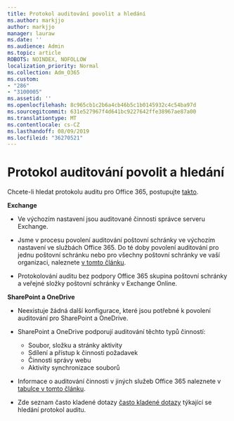 ```yaml
---
title: Protokol auditování povolit a hledání
ms.author: markjjo
author: markjjo
manager: lauraw
ms.date: ''
ms.audience: Admin
ms.topic: article
ROBOTS: NOINDEX, NOFOLLOW
localization_priority: Normal
ms.collection: Adm_O365
ms.custom:
- "286"
- "3100005"
ms.assetid: ''
ms.openlocfilehash: 8c965cb1c2b6a4cb46b5c1b0145932c4c54ba97d
ms.sourcegitcommit: 631e527967f4d641bc9227642ffe38967ae87a00
ms.translationtype: MT
ms.contentlocale: cs-CZ
ms.lasthandoff: 08/09/2019
ms.locfileid: "36270521"
---
```

# <a name="enable-and-search-audit-log"></a>Protokol auditování povolit a hledání

Chcete-li hledat protokolu auditu pro Office 365, postupujte [takto](https://docs.microsoft.com/office365/securitycompliance/search-the-audit-log-in-security-and-compliance#search-the-audit-log).

**Exchange**

- Ve výchozím nastavení jsou auditované činnosti správce serveru Exchange.

- Jsme v procesu povolení auditování poštovní schránky ve výchozím nastavení ve službách Office 365. Do té doby povolení auditování pro jednu poštovní schránku nebo pro všechny poštovní schránky ve vaší organizaci, naleznete [v tomto článku](https://docs.microsoft.com/office365/securitycompliance/enable-mailbox-auditing).

- Protokolování auditu bez podpory Office 365 skupina poštovní schránky a veřejné složky poštovní schránky v Exchange Online.

**SharePoint a OneDrive**

- Neexistuje žádná další konfigurace, které jsou potřebné k povolení auditování pro SharePoint a OneDrive.

- SharePoint a OneDrive podporují auditování těchto typů činností:

    - Soubor, složku a stránky aktivity
    - Sdílení a přístup k činnosti požadavek
    - Činnosti správy webu
    - Aktivity synchronizace souborů

- Informace o auditování činnosti v jiných služeb Office 365 naleznete v [tabulce v tomto článku](https://docs.microsoft.com/office365/securitycompliance/search-the-audit-log-in-security-and-compliance#audited-activities).

- Zde seznam často kladené dotazy [často kladené dotazy](https://docs.microsoft.com/office365/securitycompliance/search-the-audit-log-in-security-and-compliance#frequently-asked-questions) týkající se hledání protokol auditu.
